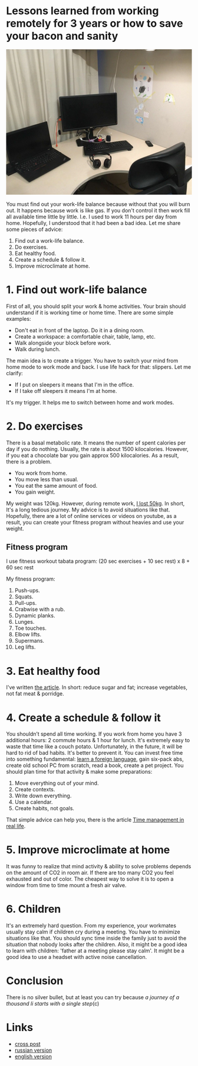 # Lessons learned from working remotely for 3 years or how to save your bacon and sanity

![remote](assets/remote.jpg?raw=true)

You must find out your work-life balance because without that you will burn out. It happens because work is like gas. If you don't control it then work fill all available time little by little. I.e. I used to work 11 hours per day from home. Hopefully, I understood that it had been a bad idea. Let me share some pieces of advice:
1. Find out a work-life balance.
2. Do exercises.
3. Eat healthy food.
4. Create a schedule & follow it.
5. Improve microclimate at home.

# 1. Find out work-life balance

First of all, you should split your work & home activities. Your brain should understand if it is working time or home time. There are some simple examples:
* Don't eat in front of the laptop. Do it in a dining room.
* Create a workspace: a comfortable chair, table, lamp, etc.
* Walk alongside your block before work.
* Walk during lunch.

The main idea is to create a trigger. You have to switch your mind from home mode to work mode and back. I use life hack for that: slippers. Let me clarify:
* If I put on sleepers it means that I'm in the office. 
* If I take off sleepers it means I'm at home.

It's my trigger. It helps me to switch between home and work modes.

# 2. Do exercises

There is a basal metabolic rate. It means the number of spent calories per day if you do nothing. Usually, the rate is about 1500 kilocalories. However, if you eat a chocolate bar you gain approx 500 kilocalories. As a result, there is a problem.
* You work from home.
* You move less than usual.
* You eat the same amount of food.
* You gain weight.

My weight was 120kg. However, during remote work, [I lost 50kg](http://www.goncharov.xyz/life/how-to-lose-weight-en.html). In short, It's a long tedious journey. My advice is to avoid situations like that. Hopefully, there are a lot of online services or videos on youtube, as a result, you can create your fitness program without heavies and use your weight. 

## Fitness program
I use fitness workout tabata program: (20 sec exercises + 10 sec rest) х  8 + 60 sec rest

My fitness program:
1. Push-ups.
2. Squats.
3. Pull-ups.
4. Crabwise with a rub.
5. Dynamic planks.
6. Lunges.
7. Toe touches.
8. Elbow lifts.
9. Supermans.
10. Leg lifts.

# 3. Eat healthy food

I've written [the article](http://www.goncharov.xyz/life/how-to-lose-weight-en.html). In short: reduce sugar and fat; increase vegetables, not fat meat & porridge.

# 4. Create a schedule & follow it

You shouldn’t spend all time working. If you work from home you have 3 additional hours: 2 commute hours & 1 hour for lunch. It's extremely easy to waste that time like a couch potato. Unfortunately, in the future, it will be hard to rid of bad habits. It's better to prevent it. You can invest free time into something fundamental: [learn a foreign language](http://www.goncharov.xyz/life/how-to-english-en.html), gain six-pack abs, create old school PC from scratch, read a book, create a pet project. You should plan time for that activity & make some preparations:
1. Move everything out of your mind.
2. Create contexts.
3. Write down everything.
4. Use a calendar.
5. Create habits, not goals.

That simple advice can help you, there is the article [Time management in real life](http://www.goncharov.xyz/life/time-management-irl.html).

# 5. Improve microclimate at home

It was funny to realize that mind activity & ability to solve problems depends on the amount of CO2 in room air. If there are too many CO2 you feel exhausted and out of color. The cheapest way to solve it is to open a window from time to time mount a fresh air valve.

# 6. Children
It's an extremely hard question. From my experience, your workmates usually stay calm if children cry during a meeting. You have to minimize situations like that. You should sync time inside the family just to avoid the situation that nobody looks after the children. Also, it might be a good idea to learn with children: 'father at a meeting please stay calm'. It might be a good idea to use a headset with active noise cancellation.

# Conclusion
There is no silver bullet, but at least you can try because *a journey of a thousand li starts with a single step*(c)

# Links
* [cross post](https://habr.com/en/post/494238/)
* [russian version](http://www.goncharov.xyz/life/remote-work.html)
* [english version](http://www.goncharov.xyz/life/remote-work-en.html)
